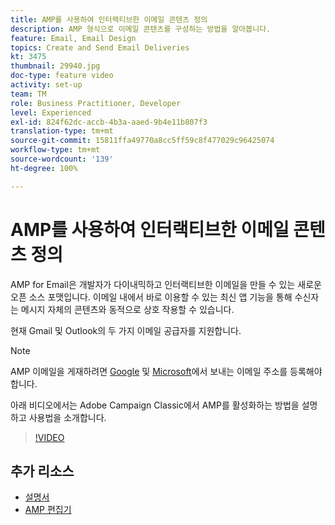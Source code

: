 ```yaml
---
title: AMP를 사용하여 인터랙티브한 이메일 콘텐츠 정의
description: AMP 형식으로 이메일 콘텐츠를 구성하는 방법을 알아봅니다.
feature: Email, Email Design
topics: Create and Send Email Deliveries
kt: 3475
thumbnail: 29940.jpg
doc-type: feature video
activity: set-up
team: TM
role: Business Practitioner, Developer
level: Experienced
exl-id: 824f62dc-accb-4b3a-aaed-9b4e11b807f3
translation-type: tm+mt
source-git-commit: 15811ffa49770a8cc5ff59c8f477029c96425074
workflow-type: tm+mt
source-wordcount: '139'
ht-degree: 100%

---
```


# AMP를 사용하여 인터랙티브한 이메일 콘텐츠 정의

AMP for Email은 개발자가 다이내믹하고 인터랙티브한 이메일을 만들 수 있는 새로운 오픈 소스 포맷입니다. 이메일 내에서 바로 이용할 수 있는 최신 앱 기능을 통해 수신자는 메시지 자체의 콘텐츠와 동적으로 상호 작용할 수 있습니다.

현재 Gmail 및 Outlook의 두 가지 이메일 공급자를 지원합니다. 

>[!NOTE]
>
>AMP 이메일을 게재하려면 [Google](https://developers.google.com/gmail/ampemail/register) 및 [Microsoft](https://docs.microsoft.com/en-us/outlook/amphtml/register-outlook)에서 보내는 이메일 주소를 등록해야 합니다.

아래 비디오에서는 Adobe Campaign Classic에서 AMP를 활성화하는 방법을 설명하고 사용법을 소개합니다.

>[!VIDEO](https://video.tv.adobe.com/v/29940?quality=12&learn=on)

## 추가 리소스

* [설명서](https://docs.adobe.com/content/help/ko-KR/campaign-classic/using/sending-messages/sending-emails/defining-the-email-content.html)
* [AMP 편집기](https://playground.amp.dev/)
